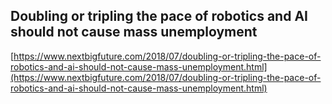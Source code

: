 ## Doubling or tripling the pace of robotics and AI should not cause mass unemployment
  
  [https://www.nextbigfuture.com/2018/07/doubling-or-tripling-the-pace-of-robotics-and-ai-should-not-cause-mass-unemployment.html](https://www.nextbigfuture.com/2018/07/doubling-or-tripling-the-pace-of-robotics-and-ai-should-not-cause-mass-unemployment.html)
